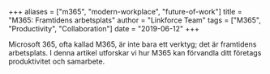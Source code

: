 +++
aliases = ["m365", "modern-workplace", "future-of-work"]
title = "M365: Framtidens arbetsplats"
author = "Linkforce Team"
tags = ["M365", "Productivity", "Collaboration"]
date = "2019-06-12"
+++


Microsoft 365, ofta kallad M365, är inte bara ett verktyg; det är framtidens arbetsplats. I denna artikel utforskar vi hur M365 kan förvandla ditt företags produktivitet och samarbete.
